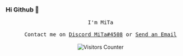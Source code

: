 ### Hi Github 👋

<p align="center">
  <samp>
     I'm MiTa
     <br><br>Contact me on <a href="https://discordapp.com/users/628414320287678485">Discord MiTa#4508</a> or <a href="mailto:mita9497dev@gmail.com">Send an Email</a>
  </samp>
<br><br>
    <img src="https://visitor-badge.glitch.me/badge?page_id=mita9497dev.visitor-badge" alt="Visitors Counter">
</p>

<!--
**mita9497dev/mita9497dev** is a ✨ _special_ ✨ repository because its `README.md` (this file) appears on your GitHub profile.
